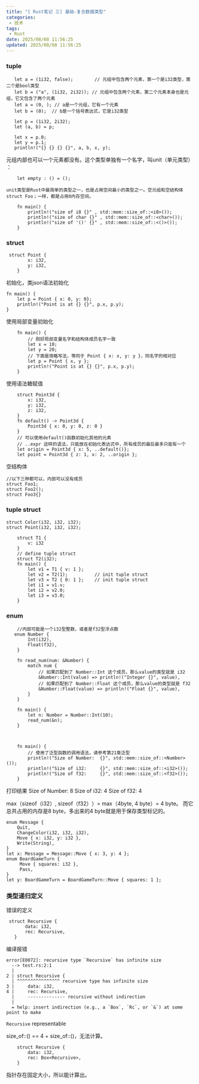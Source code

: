 ```yaml
---
title: "[ Rust笔记 三] 基础-复合数据类型"
categories: 
 - 技术
tags:
 - Rust
date: 2025/08/08 11:56:25
updated: 2025/08/08 11:56:25
---
```


### tuple
    
 ```   
    let a = (1i32, false);        // 元组中包含两个元素，第一个是i32类型，第二个是bool类型
    let b = ("a", (1i32, 2i32)); // 元组中包含两个元素，第二个元素本身也是元组，它又包含了两个元素   
    let a = (0, ); // a是一个元组，它有一个元素
    let b = (0);  // b是一个括号表达式，它是i32类型
	
	let p = (1i32, 2i32);
    let (a, b) = p;

    let x = p.0;
    let y = p.1;
    println!("{} {} {} {}", a, b, x, y);
```	
元组内部也可以一个元素都没有。这个类型单独有一个名字，叫unit（单元类型）​：

```	
    let empty : () = ();
```	
	unit类型是Rust中最简单的类型之一，也是占用空间最小的类型之一。空元组和空结构体struct Foo；一样，都是占用0内存空间。
```   
	fn main() {
        println!("size of i8 {}" , std::mem::size_of::<i8>());
        println!("size of char {}" , std::mem::size_of::<char>());
        println!("size of '()' {}" , std::mem::size_of::<()>());
    }
```

### struct

```
 struct Point {
        x: i32,
        y: i32,
    }
```

初始化，类json语法初始化
```
fn main() {
    let p = Point { x: 0, y: 0};
    println!("Point is at {} {}", p.x, p.y);
}
```

使用局部变量初始化
```
	fn main() {
        // 刚好局部变量名字和结构体成员名字一致
        let x = 10;
        let y = 20;
        // 下面是简略写法，等同于 Point { x: x, y: y }，同名字的相对应
        let p = Point { x, y };
        println!("Point is at {} {}", p.x, p.y);
    }
```

使用语法糖赋值
```
	struct Point3d {
        x: i32,
        y: i32,
        z: i32,
    }
    fn default() -> Point3d {
        Point3d { x: 0, y: 0, z: 0 }
    }
    // 可以使用default()函数初始化其他的元素
    // ..expr 这样的语法，只能放在初始化表达式中，所有成员的最后最多只能有一个
    let origin = Point3d { x: 5, ..default()};
    let point = Point3d { z: 1, x: 2, ..origin };
```

<!--more-->

空结构体

```	
//以下三种都可以，内部可以没有成员
struct Foo1;
struct Foo2();
struct Foo3{}
```

### tuple struct

```
struct Color(i32, i32, i32);
struct Point(i32, i32, i32);
```

```
	struct T1 {
        v: i32
    }
    // define tuple struct
    struct T2(i32);
    fn main() {
        let v1 = T1 { v: 1 };
        let v2 = T2(1);          // init tuple struct
        let v3 = T2 { 0: 1 };    // init tuple struct
        let i1 = v1.v;
        let i2 = v2.0;
        let i3 = v3.0;
    }
```

### enum
        
```
	//内部可能是一个i32型整数，或者是f32型浮点数
   enum Number {
        Int(i32),
        Float(f32),
    }
	
    fn read_num(num: &Number) {
        match num {
            // 如果匹配到了 Number::Int 这个成员，那么value的类型就是 i32
            &Number::Int(value) => println!("Integer {}", value),
            // 如果匹配到了 Number::Float 这个成员，那么value的类型就是 f32
            &Number::Float(value) => println!("Float {}", value),
        }
    }
	
    fn main() {
        let n: Number = Number::Int(10);
        read_num(&n);
    }
	
```

```	
	
	fn main() {
        // 使用了泛型函数的调用语法，请参考第21章泛型
        println!("Size of Number:  {}", std::mem::size_of::<Number>());
        println!("Size of i32:     {}", std::mem::size_of::<i32>());
        println!("Size of f32:     {}", std::mem::size_of::<f32>());
    }
```
打印结果
Size of Number:  8
Size of i32:     4
Size of f32:     4
	
max（sizeof（i32）, sizeof（f32）​）= max（4byte, 4 byte）= 4 byte。
而它总共占用的内存是8 byte，多出来的4 byte就是用于保存类型标记的。

```	
enum Message {
    Quit,
    ChangeColor(i32, i32, i32),
    Move { x: i32, y: i32 },
    Write(String),
}
let x: Message = Message::Move { x: 3, y: 4 };
enum BoardGameTurn {
     Move { squares: i32 },
     Pass,
}
let y: BoardGameTurn = BoardGameTurn::Move { squares: 1 };
 ``` 

 ### 类型递归定义

错误的定义
 ```
  struct Recursive {
        data: i32,
        rec: Recursive,
    }	
 ```

编译报错

	error[E0072]: recursive type `Recursive` has infinite size
      --> test.rs:2:1
      |
    2 | struct Recursive {
      | ^^^^^^^^^^^^^^^^ recursive type has infinite size
	3 |     data: i32,
    4 |     rec: Recursive,
      |     -------------- recursive without indirection
      |
      = help: insert indirection (e.g., a `Box`, `Rc`, or `&`) at some point to make
`Recursive` representable

size_of::<Recursive>() == 4 + size_of::<Recursive>()，无法计算。
	
```
	struct Recursive {
        data: i32,
        rec: Box<Recursive>,
    }
```

指针存在固定大小，所以能计算出。